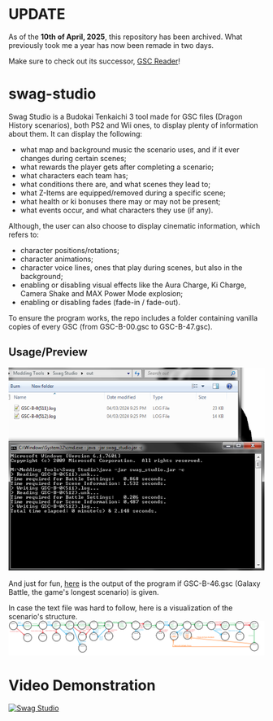 # UPDATE
As of the **10th of April, 2025**, this repository has been archived. What previously took me a year has now been remade in two days.

Make sure to check out its successor, [GSC Reader](https://github.com/ViveTheModder/gsc-reader)!
# swag-studio
Swag Studio is a Budokai Tenkaichi 3 tool made for GSC files (Dragon History scenarios), both PS2 and Wii ones, to display plenty of information about them.
It can display the following:
* what map and background music the scenario uses, and if it ever changes during certain scenes;
* what rewards the player gets after completing a scenario;
* what characters each team has;
* what conditions there are, and what scenes they lead to;
* what Z-Items are equipped/removed during a specific scene;
* what health or ki bonuses there may or may not be present;
* what events occur, and what characters they use (if any).

Although, the user can also choose to display cinematic information, which refers to:
* character positions/rotations;
* character animations;
* character voice lines, ones that play during scenes, but also in the background;
* enabling or disabling visual effects like the Aura Charge, Ki Charge, Camera Shake and MAX Power Mode explosion;
* enabling or disabling fades (fade-in / fade-out).

To ensure the program works, the repo includes a folder containing vanilla copies of every GSC (from GSC-B-00.gsc to GSC-B-47.gsc).

## Usage/Preview
![preview1](https://github.com/ViveTheModder/swag-studio/blob/main/img/demo.png)

And just for fun, [here](https://github.com/ViveTheModder/swag-studio/blob/main/out/GSC-B-46%20(Simple).log) is the output of the program if GSC-B-46.gsc (Galaxy Battle, the game's longest scenario) is given.

In case the text file was hard to follow, here is a visualization of the scenario's structure.
![preview2](https://github.com/ViveTheModder/swag-studio/blob/main/img/visualization.png)

# Video Demonstration
[![Swag Studio](https://github.com/ViveTheModder/swag-studio/assets/93151014/802ca9e8-023d-4f20-9f7c-4e22083dcc5d)](https://www.youtube.com/watch?v=8GD3YA_pDfg "Swag Studio")
